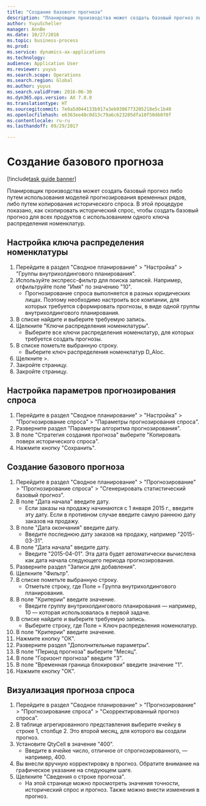 ```yaml
--- 
title: "Создание базового прогноза"
description: "Планировщик производства может создать базовый прогноз либо путем использования моделей прогнозирования временных рядов, либо путем копирования исторического спроса."
author: YuyuScheller
manager: AnnBe
ms.date: 10/27/2016
ms.topic: business-process
ms.prod: 
ms.service: dynamics-ax-applications
ms.technology: 
audience: Application User
ms.reviewer: yuyus
ms.search.scope: Operations
ms.search.region: Global
ms.author: yuyus
ms.search.validFrom: 2016-06-30
ms.dyn365.ops.version: AX 7.0.0
ms.translationtype: HT
ms.sourcegitcommit: 7e0a5d044133b917a3eb9386773205218e5c1b40
ms.openlocfilehash: e6363ee48c0d13c79a6c623205dfa10f50d6070f
ms.contentlocale: ru-ru
ms.lasthandoff: 09/29/2017

---
```

# <a name="create-a-baseline-forecast"></a>Создание базового прогноза

[!include[task guide banner](../../includes/task-guide-banner.md)]

Планировщик производства может создать базовый прогноз либо путем использования моделей прогнозирования временных рядов, либо путем копирования исторического спроса. В этой процедуре показано, как скопировать исторический спрос, чтобы создать базовый прогноз для всех продуктов с использованием одного ключа распределения номенклатур. 


## <a name="set-up-an-item-allocation-key"></a>Настройка ключа распределения номенклатуры
1. Перейдите в раздел "Сводное планирование" > "Настройка" > "Группы внутрихолдингового планирования".
2. Используйте экспресс-фильтр для поиска записей. Например, отфильтруйте поле "Имя" по значению "10".
    * Прогнозирование спроса выполняется в разных юридических лицах. Поэтому необходимо настроить все компании, для которых требуется сформировать прогнозы, в виде одной группы внутрихолдингового планирования.  
3. В списке найдите и выберите требуемую запись.
4. Щелкните "Ключи распределения номенклатуры".
    * Выберите все ключи распределения номенклатур, для которых требуется создать прогнозы.  
5. В списке пометьте выбранную строку.
    * Выберите ключ распределения номенклатур D_Aloc.  
6. Щелкните >.
7. Закройте страницу.
8. Закройте страницу.

## <a name="set-up-the-demand-forecasting-paramters"></a>Настройка параметров прогнозирования спроса
1. Перейдите в раздел "Сводное планирование" > "Настройка" > "Прогнозирование спроса" > "Параметры прогнозирования спроса".
2. Разверните раздел "Параметры алгоритма прогнозирования".
3. В поле "Стратегия создания прогноза" выберите "Копировать поверх исторического спроса".
4. Нажмите кнопку "Сохранить".

## <a name="create-a-baseline-forecast"></a>Создание базового прогноза
1. Перейдите в раздел "Сводное планирование" > "Прогнозирование" > "Прогнозирование спроса" > "Сгенерировать статистический базовый прогноз".
2. В поле "Дата начала" введите дату.
    * Если заказы на продажу начинаются с 1 января 2015 г., введите эту дату. Если в противном случае введите самую раннюю дату заказов на продажу.  
3. В поле "Дата окончания" введите дату.
    * Введите последнюю дату заказов на продажу, например "2015-03-31".  
4. В поле "Дата начала" введите дату.
    * Введите "2015-04-01". Эта дата будет автоматически вычислена как дата начала следующего периода прогнозирования.  
5. Разверните раздел "Записи для добавления".
6. Щелкните "Фильтр".
7. В списке пометьте выбранную строку.
    * Отметьте строку, где Поле = Группа внутрихолдингового планирования.  
8. В поле "Критерии" введите значение.
    * Введите группу внутрихолдингового планирования — например, 10 — которая использовалась в первой задаче.  
9. В списке найдите и выберите требуемую запись.
    * Выберите строку, где Поле = Ключ распределения номенклатур.  
10. В поле "Критерии" введите значение.
11. Нажмите кнопку "OК".
12. Разверните раздел "Дополнительные параметры".
13. В поле "Период прогноза" выберите "Месяц".
14. В поле "Горизонт прогноза" введите "3".
15. В поле "Временная граница блокировки" введите значение "1".
16. Нажмите кнопку "OК".

## <a name="visualize-the-demand-forecast"></a>Визуализация прогноза спроса
1. Перейдите в раздел "Сводное планирование" > "Прогнозирование" > "Прогнозирование спроса" > "Скорректированный прогноз спроса".
2. В таблице агрегированного представления выберите ячейку в строке 1, столбце 2. Это второй месяц, для которого вы создали прогноз.
3. Установите QtyCell в значение "400".
    * Введите в ячейке число, отличное от спрогнозированного, — например, 400.  
4. Вы внесли вручную корректировку в прогноз. Обратите внимание на графическое указание на следующем шаге.
5. Щелкните "Сведения о строке прогноза".
    * На этой странице можно просмотреть значения точности, исторический спрос и прогноз. Также можно внести изменения в прогноз.  


